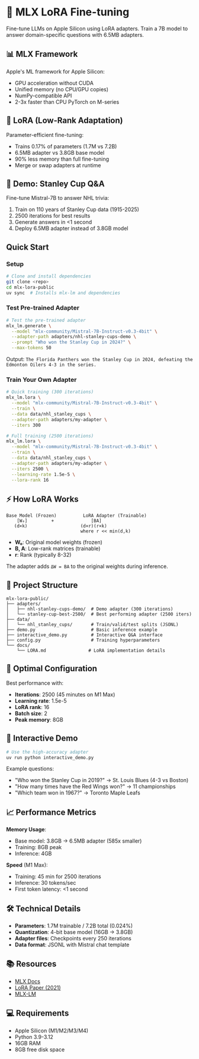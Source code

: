 # 🧠 MLX LoRA Fine-tuning

Fine-tune LLMs on Apple Silicon using LoRA adapters. Train a 7B model to answer domain-specific questions with 6.5MB adapters.

## 📊 MLX Framework

Apple's ML framework for Apple Silicon:
- GPU acceleration without CUDA
- Unified memory (no CPU/GPU copies)
- NumPy-compatible API
- 2-3x faster than CPU PyTorch on M-series

## 🔧 LoRA (Low-Rank Adaptation)

Parameter-efficient fine-tuning:
- Trains 0.17% of parameters (1.7M vs 7.2B)
- 6.5MB adapter vs 3.8GB base model
- 90% less memory than full fine-tuning
- Merge or swap adapters at runtime

## 🏒 Demo: Stanley Cup Q&A

Fine-tune Mistral-7B to answer NHL trivia:
1. Train on 110 years of Stanley Cup data (1915-2025)
2. 2500 iterations for best results
3. Generate answers in <1 second
4. Deploy 6.5MB adapter instead of 3.8GB model

## Quick Start

### Setup

```bash
# Clone and install dependencies
git clone <repo>
cd mlx-lora-public
uv sync  # Installs mlx-lm and dependencies
```

### Test Pre-trained Adapter

```bash
# Test the pre-trained adapter
mlx_lm.generate \
  --model "mlx-community/Mistral-7B-Instruct-v0.3-4bit" \
  --adapter-path adapters/nhl-stanley-cups-demo \
  --prompt "Who won the Stanley Cup in 2024?" \
  --max-tokens 50
```

Output: `The Florida Panthers won the Stanley Cup in 2024, defeating the Edmonton Oilers 4-3 in the series.`

### Train Your Own Adapter

```bash
# Quick training (300 iterations)
mlx_lm.lora \
  --model "mlx-community/Mistral-7B-Instruct-v0.3-4bit" \
  --train \
  --data data/nhl_stanley_cups \
  --adapter-path adapters/my-adapter \
  --iters 300

# Full training (2500 iterations)
mlx_lm.lora \
  --model "mlx-community/Mistral-7B-Instruct-v0.3-4bit" \
  --train \
  --data data/nhl_stanley_cups \
  --adapter-path adapters/my-adapter \
  --iters 2500 \
  --learning-rate 1.5e-5 \
  --lora-rank 16
```

## ⚡ How LoRA Works

```
Base Model (Frozen)          LoRA Adapter (Trainable)
    [W₀]         +              [BA]
   (d×k)                    (d×r)(r×k)
                            where r << min(d,k)
```

- **W₀**: Original model weights (frozen)
- **B, A**: Low-rank matrices (trainable)
- **r**: Rank (typically 8-32)

The adapter adds `ΔW = BA` to the original weights during inference.

## 📁 Project Structure

```
mlx-lora-public/
├── adapters/
│   ├── nhl-stanley-cups-demo/  # Demo adapter (300 iterations)
│   └── stanley-cup-best-2500/  # Best performing adapter (2500 iters)
├── data/
│   └── nhl_stanley_cups/       # Train/valid/test splits (JSONL)
├── demo.py                     # Basic inference example
├── interactive_demo.py         # Interactive Q&A interface
├── config.py                   # Training hyperparameters
└── docs/
    └── LORA.md                # LoRA implementation details
```

## 🎯 Optimal Configuration

Best performance with:
- **Iterations**: 2500 (45 minutes on M1 Max)
- **Learning rate**: 1.5e-5
- **LoRA rank**: 16
- **Batch size**: 2
- **Peak memory**: 8GB

## 💬 Interactive Demo

```bash
# Use the high-accuracy adapter
uv run python interactive_demo.py
```

Example questions:
- "Who won the Stanley Cup in 2019?" → St. Louis Blues (4-3 vs Boston)
- "How many times have the Red Wings won?" → 11 championships
- "Which team won in 1967?" → Toronto Maple Leafs

## 📈 Performance Metrics

**Memory Usage**:
- Base model: 3.8GB → 6.5MB adapter (585x smaller)
- Training: 8GB peak
- Inference: 4GB

**Speed** (M1 Max):
- Training: 45 min for 2500 iterations
- Inference: 30 tokens/sec
- First token latency: <1 second

## 🛠️ Technical Details

- **Parameters**: 1.7M trainable / 7.2B total (0.024%)
- **Quantization**: 4-bit base model (16GB → 3.8GB)
- **Adapter files**: Checkpoints every 250 iterations
- **Data format**: JSONL with Mistral chat template

## 📚 Resources

- [MLX Docs](https://ml-explore.github.io/mlx/)
- [LoRA Paper (2021)](https://arxiv.org/abs/2106.09685)
- [MLX-LM](https://github.com/ml-explore/mlx-lm)

## 💻 Requirements

- Apple Silicon (M1/M2/M3/M4)
- Python 3.9-3.12
- 16GB RAM
- 8GB free disk space
